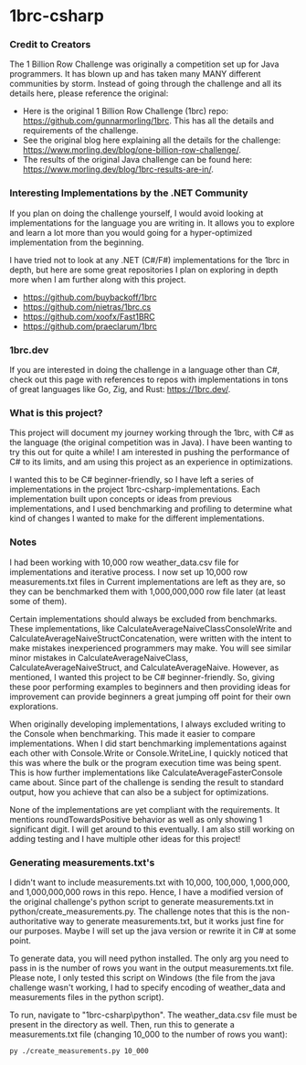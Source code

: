 # 1brc-csharp

### Credit to Creators
The 1 Billion Row Challenge was originally a competition set up for Java programmers. It has blown up and has taken many MANY different communities by storm. Instead of going through the challenge and all its details here, please reference the original:
* Here is the original 1 Billion Row Challenge (1brc) repo: https://github.com/gunnarmorling/1brc. This has all the details and requirements of the challenge.
* See the original blog here explaining all the details for the challenge: https://www.morling.dev/blog/one-billion-row-challenge/.
* The results of the original Java challenge can be found here: https://www.morling.dev/blog/1brc-results-are-in/.

### Interesting Implementations by the .NET Community
If you plan on doing the challenge yourself, I would avoid looking at implementations for the language you are writing in. It allows you to explore and learn a lot more than you would going for a hyper-optimized implementation from the beginning.

I have tried not to look at any .NET (C#/F#) implementations for the 1brc in depth, but here are some great repositories I plan on exploring in depth more when I am further along with this project.
* https://github.com/buybackoff/1brc
* https://github.com/nietras/1brc.cs
* https://github.com/xoofx/Fast1BRC
* https://github.com/praeclarum/1brc

### 1brc.dev
If you are interested in doing the challenge in a language other than C#, check out this page with references to repos with implementations in tons of great languages like Go, Zig, and Rust: https://1brc.dev/.

### What is this project?
This project will document my journey working through the 1brc, with C# as the language (the original competition was in Java). I have been wanting to try this out for quite a while! I am interested in pushing the performance of C# to its limits, and am using this project as an experience in optimizations.

I wanted this to be C# beginner-friendly, so I have left a series of implementations in the project 1brc-csharp-implementations. Each implementation built upon concepts or ideas from previous implementations, and I used benchmarking and profiling to determine what kind of changes I wanted to make for the different implementations.

### Notes
I had been working with 10,000 row weather_data.csv file for implementations and iterative process. I now set up 10,000 row measurements.txt files in  Current implementations are left as they are, so they can be benchmarked them with 1,000,000,000 row file later (at least some of them).

Certain implementations should always be excluded from benchmarks. These implementations, like CalculateAverageNaiveClassConsoleWrite and CalculateAverageNaiveStructConcatenation, were written with the intent to make mistakes inexperienced programmers may make. You will see similar minor mistakes in CalculateAverageNaiveClass, CalculateAverageNaiveStruct, and CalculateAverageNaive. However, as mentioned, I wanted this project to be C# beginner-friendly. So, giving these poor performing examples to beginners and then providing ideas for improvement can provide beginners a great jumping off point for their own explorations.

When originally developing implementations, I always excluded writing to the Console when benchmarking. This made it easier to compare implementations. When I did start benchmarking implementations against each other with Console.Write or Console.WriteLine, I quickly noticed that this was where the bulk or the program execution time was being spent. This is how further implementations like CalculateAverageFasterConsole came about. Since part of the challenge is sending the result to standard output, how you achieve that can also be a subject for optimizations.

None of the implementations are yet compliant with the requirements. It mentions roundTowardsPositive behavior as well as only showing 1 significant digit. I will get around to this eventually. I am also still working on adding testing and I have multiple other ideas for this project!

### Generating measurements.txt's
I didn't want to include measurements.txt with 10,000, 100,000, 1,000,000, and 1,000,000,000 rows in this repo. Hence, I have a modified version of the original challenge's python script to generate measurements.txt in python/create_measurements.py. The challenge notes that this is the non-authoritative way to generate measurements.txt, but it works just fine for our purposes. Maybe I will set up the java version or rewrite it in C# at some point.

To generate data, you will need python installed. The only arg you need to pass in is the number of rows you want in the output measurements.txt file. Please note, I only tested this script on Windows (the file from the java challenge wasn't working, I had to specify encoding of weather_data and measurements files in the python script).

To run, navigate to "1brc-csharp\python". The weather_data.csv file must be present in the directory as well. Then, run this to generate a measurements.txt file (changing 10_000 to the number of rows you want):
```
py ./create_measurements.py 10_000
```
